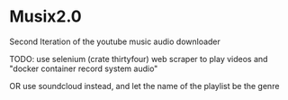 # Musix2.0
Second Iteration of the youtube music audio downloader

TODO: use selenium (crate thirtyfour) web scraper to play videos and "docker container record system audio"

OR use soundcloud instead, and let the name of the playlist be the genre
